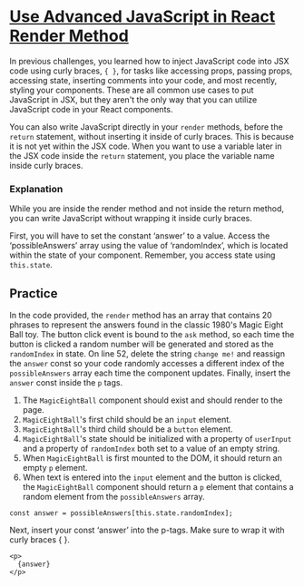 # [Use Advanced JavaScript in React Render Method](https://www.freecodecamp.org/learn/front-end-development-libraries/react/use-advanced-javascript-in-react-render-method)

In previous challenges, you learned how to inject JavaScript code into JSX code using curly braces, `{ }`, for tasks like accessing props, passing props, accessing state, inserting comments into your code, and most recently, styling your components. These are all common use cases to put JavaScript in JSX, but they aren't the only way that you can utilize JavaScript code in your React components.

You can also write JavaScript directly in your `render` methods, before the `return` statement, without inserting it inside of curly braces. This is because it is not yet within the JSX code. When you want to use a variable later in the JSX code inside the `return` statement, you place the variable name inside curly braces.

### Explanation
While you are inside the render method and not inside the return method, you can write JavaScript without wrapping it inside curly braces.

First, you will have to set the constant ‘answer’ to a value. Access the ‘possibleAnswers’ array using the value of ‘randomIndex’, which is located within the state of your component. Remember, you access state using `this.state`.

## Practice
In the code provided, the `render` method has an array that contains 20 phrases to represent the answers found in the classic 1980's Magic Eight Ball toy. The button click event is bound to the `ask` method, so each time the button is clicked a random number will be generated and stored as the `randomIndex` in state. On line 52, delete the string `change me!` and reassign the `answer` const so your code randomly accesses a different index of the `possibleAnswers` array each time the component updates. Finally, insert the `answer` const inside the `p` tags.

1. The `MagicEightBall` component should exist and should render to the page.
2. `MagicEightBall`'s first child should be an `input` element.
3. `MagicEightBall`'s third child should be a `button` element.
4. `MagicEightBall`'s state should be initialized with a property of `userInput` and a property of `randomIndex` both set to a value of an empty string.
5. When `MagicEightBall` is first mounted to the DOM, it should return an empty `p` element.
6. When text is entered into the `input` element and the button is clicked, the `MagicEightBall` component should return a `p` element that contains a random element from the `possibleAnswers` array.

```
const answer = possibleAnswers[this.state.randomIndex];
```
Next, insert your const ‘answer’ into the p-tags. Make sure to wrap it with curly braces { }.

```
<p>
  {answer}          
</p>
```